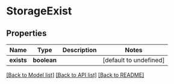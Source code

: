 # StorageExist

## Properties
Name | Type | Description | Notes
------------ | ------------- | ------------- | -------------
**exists** | **boolean** |  | [default to undefined]



[[Back to Model list]](README.md#documentation-for-models) [[Back to API list]](README.md#documentation-for-api-endpoints) [[Back to README]](README.md)
